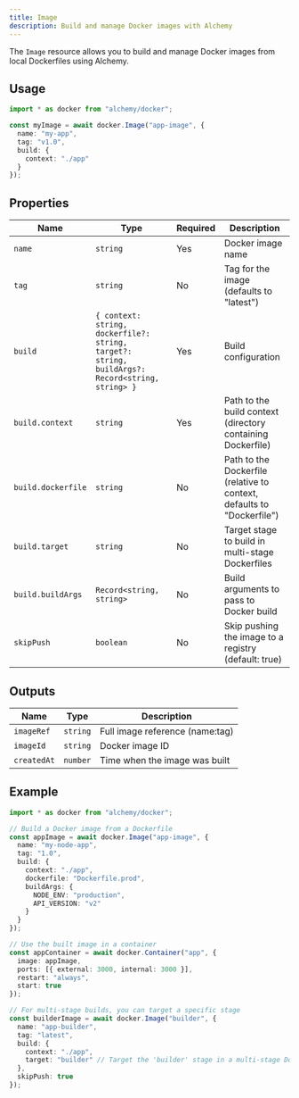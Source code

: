 ```yaml
---
title: Image
description: Build and manage Docker images with Alchemy
---
```


The `Image` resource allows you to build and manage Docker images from local Dockerfiles using Alchemy.

## Usage

```typescript
import * as docker from "alchemy/docker";

const myImage = await docker.Image("app-image", {
  name: "my-app",
  tag: "v1.0",
  build: {
    context: "./app"
  }
});
```

## Properties

| Name | Type | Required | Description |
|------|------|----------|-------------|
| `name` | `string` | Yes | Docker image name |
| `tag` | `string` | No | Tag for the image (defaults to "latest") |
| `build` | `{ context: string, dockerfile?: string, target?: string, buildArgs?: Record<string, string> }` | Yes | Build configuration |
| `build.context` | `string` | Yes | Path to the build context (directory containing Dockerfile) |
| `build.dockerfile` | `string` | No | Path to the Dockerfile (relative to context, defaults to "Dockerfile") |
| `build.target` | `string` | No | Target stage to build in multi-stage Dockerfiles |
| `build.buildArgs` | `Record<string, string>` | No | Build arguments to pass to Docker build |
| `skipPush` | `boolean` | No | Skip pushing the image to a registry (default: true) |

## Outputs

| Name | Type | Description |
|------|------|-------------|
| `imageRef` | `string` | Full image reference (name:tag) |
| `imageId` | `string` | Docker image ID |
| `createdAt` | `number` | Time when the image was built |

## Example

```typescript
import * as docker from "alchemy/docker";

// Build a Docker image from a Dockerfile
const appImage = await docker.Image("app-image", {
  name: "my-node-app",
  tag: "1.0",
  build: {
    context: "./app",
    dockerfile: "Dockerfile.prod",
    buildArgs: {
      NODE_ENV: "production",
      API_VERSION: "v2"
    }
  }
});

// Use the built image in a container
const appContainer = await docker.Container("app", {
  image: appImage,
  ports: [{ external: 3000, internal: 3000 }],
  restart: "always",
  start: true
});

// For multi-stage builds, you can target a specific stage
const builderImage = await docker.Image("builder", {
  name: "app-builder",
  tag: "latest",
  build: {
    context: "./app",
    target: "builder" // Target the 'builder' stage in a multi-stage Dockerfile
  },
  skipPush: true
});
```
